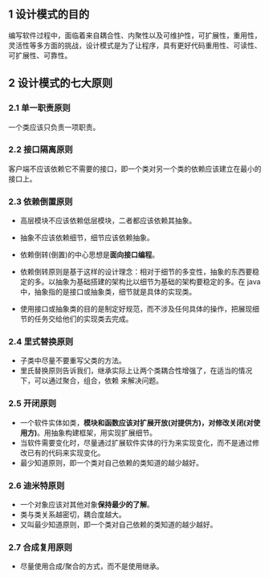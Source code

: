 ## 1 设计模式的目的

编写软件过程中，面临着来自耦合性、内聚性以及可维护性，可扩展性，重用性，灵活性等多方面的挑战，设计模式是为了让程序，具有更好代码重用性、可读性、可扩展性、可靠性。

## 2 设计模式的七大原则

### 2.1 单一职责原则

一个类应该只负责一项职责。

### 2.2 接口隔离原则

客户端不应该依赖它不需要的接口，即一个类对另一个类的依赖应该建立在最小的接口上。 

### 2.3 依赖倒置原则

* 高层模块不应该依赖低层模块，二者都应该依赖其抽象。

* 抽象不应该依赖细节，细节应该依赖抽象。

* 依赖倒转(倒置)的中心思想是**面向接口编程**。

* 依赖倒转原则是基于这样的设计理念：相对于细节的多变性，抽象的东西要稳定的多。以抽象为基础搭建的架构比以细节为基础的架构要稳定的多。在 java 中，抽象指的是接口或抽象类，细节就是具体的实现类。

* 使用接口或抽象类的目的是制定好规范，而不涉及任何具体的操作，把展现细节的任务交给他们的实现类去完成。

### 2.4 里式替换原则

* 子类中尽量不要重写父类的方法。
* 里氏替换原则告诉我们，继承实际上让两个类耦合性增强了，在适当的情况下，可以通过聚合，组合，依赖 来解决问题。

### 2.5 开闭原则

*  一个软件实体如类，**模块和函数应该对扩展开放(对提供方)，对修改关闭(对使用方)**。用抽象构建框架，用实现扩展细节。
* 当软件需要变化时，尽量通过扩展软件实体的行为来实现变化，而不是通过修改已有的代码来实现变化。
* 最少知道原则，即一个类对自己依赖的类知道的越少越好。

### 2.6 迪米特原则

* 一个对象应该对其他对象**保持最少的了解**。
* 类与类关系越密切，耦合度越大。
* 又叫最少知道原则，即一个类对自己依赖的类知道的越少越好。

### 2.7 合成复用原则 

* 尽量使用合成/聚合的方式，而不是使用继承。

